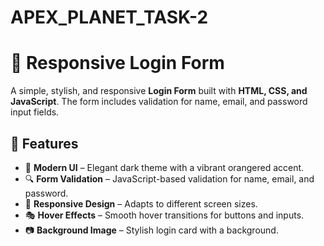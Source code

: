 # APEX_PLANET_TASK-2
# 🔐 Responsive Login Form  

A simple, stylish, and responsive **Login Form** built with **HTML, CSS, and JavaScript**. The form includes validation for name, email, and password input fields.  

## 🌟 Features  
- 🎨 **Modern UI** – Elegant dark theme with a vibrant orangered accent.  
- 🔍 **Form Validation** – JavaScript-based validation for name, email, and password.  
- 📱 **Responsive Design** – Adapts to different screen sizes.  
- 🎭 **Hover Effects** – Smooth hover transitions for buttons and inputs.  
- 📷 **Background Image** – Stylish login card with a background.  



 
